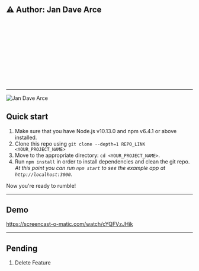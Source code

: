 ## ⚠️ Author: Jan Dave Arce

<br  />
<br  />
<br  />
<br  />
<br  />
<br  />
<br  />
<br  />
<br  />
<br  />

---

<img  src="https://media-exp1.licdn.com/dms/image/C5603AQEjFPnQWdKgbQ/profile-displayphoto-shrink_200_200/0?e=1605744000&v=beta&t=_gE2S_JxDa2t1a5JidZ2eocbNSv3Fkm-vawLrj-P03E"  alt="Jan Dave Arce"  align="center"  />

## Quick start

1.  Make sure that you have Node.js v10.13.0 and npm v6.4.1 or above installed.
2.  Clone this repo using `git clone --depth=1 REPO_LINK <YOUR_PROJECT_NAME>`
3.  Move to the appropriate directory: `cd <YOUR_PROJECT_NAME>`.<br />
4.  Run `npm install` in order to install dependencies and clean the git repo.<br />
    _At this point you can run `npm start` to see the example app at `http://localhost:3000`._

Now you're ready to rumble!

---

## Demo

https://screencast-o-matic.com/watch/cYQFVzJHik

---

## Pending

1. Delete Feature
